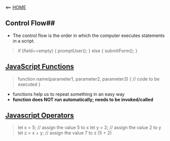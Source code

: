 <== [HOME](README.md)


## Control Flow##
* The control flow is the order in which the computer executes statements in a script. </br>
> if (field==empty) {
>    promptUser();
>} else {
>    submitForm();
>}

## [JavaScript Functions](https://www.w3schools.com/js/js_functions.asp)
>function name(parameter1, parameter2, parameter3) {
>  // code to be executed
>}
* functions help us to repeat something in an easy way
* **function does NOT run automatically; needs to be invoked/called**

## [Javascript Operators](https://www.w3schools.com/js/js_operators.asp)
>let x = 5;         // assign the value 5 to x
>let y = 2;         // assign the value 2 to y
>let z = x + y;     // assign the value 7 to z (5 + 2)
